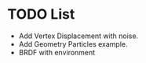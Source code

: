 # TODO List

- Add Vertex Displacement with noise.
- Add Geometry Particles example.
- BRDF with environment
